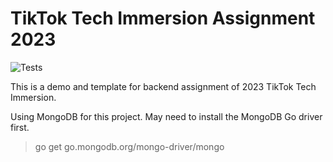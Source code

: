 # TikTok Tech Immersion Assignment 2023

![Tests](https://github.com/TikTokTechImmersion/assignment_demo_2023/actions/workflows/test.yml/badge.svg)

This is a demo and template for backend assignment of 2023 TikTok Tech Immersion.

Using MongoDB for this project.
May need to install the MongoDB Go driver first.
> go get go.mongodb.org/mongo-driver/mongo
